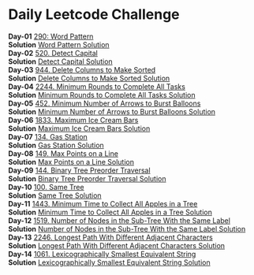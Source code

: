 # Daily Leetcode Challenge

**Day-01** [290: Word Pattern](https://leetcode.com/problems/word-pattern/) <br/>
**Solution** [Word Pattern Solution](src/main/resources/daily_leetcode_challenge/leetcode-day01-290-Word-Pattern.md) <br/>
**Day-02** [520. Detect Capital](https://leetcode.com/problems/detect-capital/) <br/>
**Solution** [Detect Capital Solution](src/main/resources/daily_leetcode_challenge/leetcode-day02-520-Detect-Capital.md) <br/>
**Day-03** [944. Delete Columns to Make Sorted](https://leetcode.com/problems/delete-columns-to-make-sorted/) <br/>
**Solution** [Delete Columns to Make Sorted Solution](src/main/java/daily_leetcode_challenge/DeleteColumnsToMakeSorted.java)  <br/>
**Day-04** [2244. Minimum Rounds to Complete All Tasks](https://leetcode.com/problems/minimum-rounds-to-complete-all-tasks/) <br/>
**Solution** [Minimum Rounds to Complete All Tasks Solution](src/main/java/daily_leetcode_challenge/MinimumRoundsToCompleteAllTasks.java)  <br/>
**Day-05** [452. Minimum Number of Arrows to Burst Balloons](https://leetcode.com/problems/minimum-number-of-arrows-to-burst-balloons/) <br/>
**Solution** [Minimum Number of Arrows to Burst Balloons Solution](src/main/java/daily_leetcode_challenge/MinimumArrowsToBurstBalloons.java)  <br/>
**Day-06** [1833. Maximum Ice Cream Bars](https://leetcode.com/problems/maximum-ice-cream-bars/) <br/>
**Solution** [Maximum Ice Cream Bars Solution](src/main/java/daily_leetcode_challenge/MaxIceCreamBars.java)  <br/>
**Day-07** [134. Gas Station](https://leetcode.com/problems/gas-station/) <br/>
**Solution** [Gas Station Solution](src/main/java/daily_leetcode_challenge/MaxPointsOnOneLine.java)  <br/>
**Day-08** [149. Max Points on a Line](https://leetcode.com/problems/max-points-on-a-line/) <br/>
**Solution** [Max Points on a Line Solution](src/main/java/daily_leetcode_challenge/GasStation.java)  <br/>
**Day-09** [144. Binary Tree Preorder Traversal](https://leetcode.com/problems/binary-tree-preorder-traversal/) <br/>
**Solution** [Binary Tree Preorder Traversal Solution](src/main/java/daily_leetcode_challenge/BinaryTreePreOrderTraversal.java) <br/>
**Day-10** [100. Same Tree](https://leetcode.com/problems/same-tree/) <br/>
**Solution** [Same Tree Solution](src/main/java/daily_leetcode_challenge/SameTree.java) <br/>
**Day-11** [1443. Minimum Time to Collect All Apples in a Tree](https://leetcode.com/problems/minimum-time-to-collect-all-apples-in-a-tree/) <br/>
**Solution** [Minimum Time to Collect All Apples in a Tree Solution](src/main/java/daily_leetcode_challenge/MinimumTimeToCollectAllApplesInTree.java) <br/>
**Day-12** [1519. Number of Nodes in the Sub-Tree With the Same Label](https://leetcode.com/problems/number-of-nodes-in-the-sub-tree-with-the-same-label/) <br/>
**Solution** [Number of Nodes in the Sub-Tree With the Same Label Solution](src/main/java/daily_leetcode_challenge/CountNodesInSubTreeWithSameLabel.java) <br/>
**Day-13** [2246. Longest Path With Different Adjacent Characters](https://leetcode.com/problems/longest-path-with-different-adjacent-characters/) <br/>
**Solution** [Longest Path With Different Adjacent Characters Solution](src/main/java/daily_leetcode_challenge/LongestPathWithDifferentAdjacentChars.java) <br/>
**Day-14** [1061. Lexicographically Smallest Equivalent String](https://leetcode.com/problems/lexicographically-smallest-equivalent-string/) <br/>
**Solution** [Lexicographically Smallest Equivalent String Solution](src/main/java/daily_leetcode_challenge/SmallestEquivalentString.java) <br/>